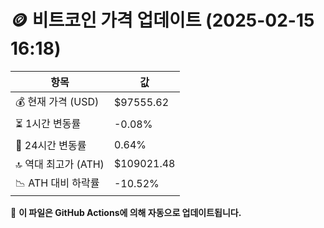 # 🪙 비트코인 가격 업데이트 (2025-02-15 16:18)

| 항목                | 값 |
|--------------------|----------------|
| 💰 현재 가격 (USD) | $97555.62 |
| ⏳ 1시간 변동률    | -0.08% |
| 📆 24시간 변동률   | 0.64% |
| 🔝 역대 최고가 (ATH) | $109021.48 |
| 📉 ATH 대비 하락률 | -10.52% |

🔄 **이 파일은 GitHub Actions에 의해 자동으로 업데이트됩니다.**
